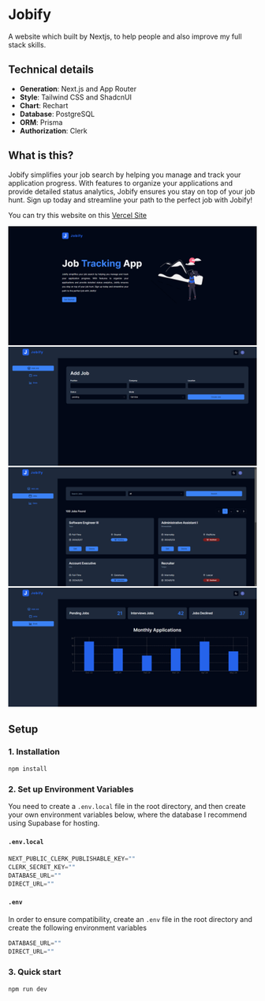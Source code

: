 # Jobify

A website which built by Nextjs, to help people and also improve my full stack skills.

## Technical details

- **Generation**: Next.js and App Router
- **Style**: Tailwind CSS and ShadcnUI
- **Chart**: Rechart
- **Database**: PostgreSQL
- **ORM**: Prisma
- **Authorization**: Clerk

## What is this?

Jobify simplifies your job search by helping you manage and track your application progress. With features to organize your applications and provide detailed status analytics, Jobify ensures you stay on top of your job hunt. Sign up today and streamline your path to the perfect job with Jobify!

You can try this website on this [Vercel Site](https://jobify-nine-tau.vercel.app/)

![image](https://github.com/Coding-man-Chen/Jobify/blob/main/IMG/homePage.jpg)
![image](https://github.com/Coding-man-Chen/Jobify/blob/main/IMG/addJob.jpg)
![image](https://github.com/Coding-man-Chen/Jobify/blob/main/IMG/jobList.jpg)
![image](https://github.com/Coding-man-Chen/Jobify/blob/main/IMG/jobsStats.jpg)

## Setup

### 1. Installation

```bash
npm install
```

### 2. Set up Environment Variables

You need to create a `.env.local` file in the root directory, and then create your own environment variables below, where the database I recommend using Supabase for hosting.

#### `.env.local`

```ts
NEXT_PUBLIC_CLERK_PUBLISHABLE_KEY=""
CLERK_SECRET_KEY=""
DATABASE_URL=""
DIRECT_URL=""
```

#### `.env`

In order to ensure compatibility, create an `.env` file in the root directory and create the following environment variables

```ts
DATABASE_URL=""
DIRECT_URL=""
```

### 3. Quick start

```bash
npm run dev
```







